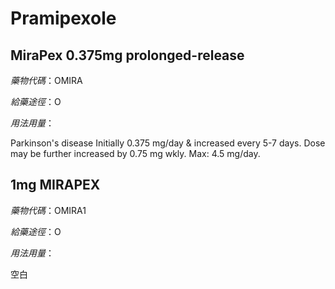 # Pramipexole

## MiraPex 0.375mg prolonged-release

*藥物代碼*：OMIRA

*給藥途徑*：O

*用法用量*：

Parkinson's disease Initially 0.375 mg/day & increased every 5-7 days. Dose may be further increased by 0.75 mg wkly. Max: 4.5 mg/day.

## 1mg MIRAPEX

*藥物代碼*：OMIRA1

*給藥途徑*：O

*用法用量*：

空白

